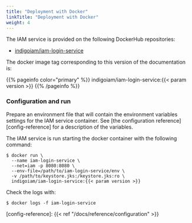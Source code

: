 ```yaml
---
title: "Deployment with Docker"
linkTitle: "Deployment with Docker"
weight: 4
---
```


The IAM service is provided on the following DockerHub repositories:

- [indigoiam/iam-login-service](https://hub.docker.com/r/indigoiam/iam-login-service/)

The docker image tag corresponding to this version of the documentation is:

{{% pageinfo color="primary" %}}
indigoiam/iam-login-service:{{< param version >}}
{{% /pageinfo %}}

### Configuration and run

Prepare an environment file that will contain the environment variables
settings for the IAM service container. See [the configuration
reference][config-reference] for a description of the variables.

The IAM service is run starting the docker container with the following command:

```shell
$ docker run \
  --name iam-login-service \
  --net=iam -p 8080:8080 \
  --env-file=/path/to/iam-login-service/env \
  -v /path/to/keystore.jks:/keystore.jks:ro \
  indigoiam/iam-login-service:{{< param version >}}
```

Check the logs with:

```shell
$ docker logs -f iam-login-service
```
[config-reference]: {{< ref "/docs/reference/configuration" >}}
